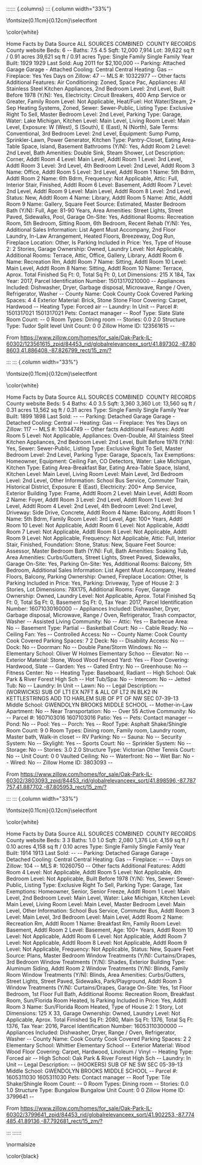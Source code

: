 
:::::: {.columns}
::: {.column width="33%"}

\fontsize{0.11cm}{0.12cm}\selectfont

\color{white}

Home Facts by Data Source
	ALL SOURCES COMBINED 	COUNTY RECORDS
		County website
Beds:	6	--
Baths:	7.5	4.5
Sqft:	12,000	7,914
Lot:	39,622 sq ft / 0.91 acres	39,621 sq ft / 0.91 acres
Type:	Single Family	Single Family
Year Built:	1929	1929
Last Sold:	Aug 2011 for $2,100,000	--
Parking:	Attached Garage	Garage - Attached
Cooling:	Central	Central
Heating:	Gas	--
Fireplace:	Yes	Yes
Days on Zillow:	47	--
MLS #:	10322977	--
Other facts
Additional Features:	Air Conditioning: Zoned, Space Pac, Appliances: All Stainless Steel Kitchen Appliances, 2nd Bedroom Level: 2nd Level, Built Before 1978 (Y/N): Yes, Electricity: Circuit Breakers, 400 Amp Service or Greater, Family Room Level: Not Applicable, Heat/Fuel: Hot Water/Steam, 2+ Sep Heating Systems, Zoned, Sewer: Sewer-Public, Listing Type: Exclusive Right To Sell, Master Bedroom Level: 2nd Level, Parking Type: Garage, Water: Lake Michigan, Kitchen Level: Main Level, Living Room Level: Main Level, Exposure: W (West), S (South), E (East), N (North), Sale Terms: Conventional, 3rd Bedroom Level: 2nd Level, Equipment: Sump Pump, Sprinkler-Lawn, Power Generator, Kitchen Type: Pantry-Closet, Eating Area-Table Space, Island, Basement Bathrooms (Y/N): Yes, Addtl Room 2 Level: 2nd Level, Bath Amenities: Double Sink, Steam Shower, Lot Description: Corner, Addtl Room 4 Level: Main Level, Addtl Room 1 Level: 3rd Level, Addtl Room 3 Level: 3rd Level, 4th Bedroom Level: 2nd Level, Addtl Room 3 Name: Office, Addtl Room 5 Level: 3rd Level, Addtl Room 1 Name: 5th Bdrm, Addtl Room 2 Name: 6th Bdrm, Frequency: Not Applicable, Attic: Full, Interior Stair, Finished, Addtl Room 6 Level: Basement, Addtl Room 7 Level: 2nd Level, Addtl Room 9 Level: Main Level, Addtl Room 8 Level: 2nd Level, Status: New, Addtl Room 4 Name: Library, Addtl Room 5 Name: Attic, Addtl Room 9 Name: Gallery, Square Feet Source: Estimated, Master Bedroom Bath (Y/N): Full, Age: 81-90 Years, Area Amenities: Street Lights, Street Paved, Sidewalks, Pool, Garage On-Site: Yes, Additional Rooms: Recreation Room, 5th Bedroom, Sitting Room, 6th Bedroom, Recent Rehab (Y/N): Yes, Additional Sales Information: List Agent Must Accompany, 2nd Floor Laundry, In-Law Arrangement, Heated Floors, Breezeway, Dog Run, Fireplace Location: Other, Is Parking Included in Price: Yes, Type of House 2: 2 Stories, Garage Ownership: Owned, Laundry Level: Not Applicable, Additional Rooms: Terrace, Attic, Office, Gallery, Library, Addtl Room 6 Name: Recreation Rm, Addtl Room 7 Name: Sitting, Addtl Room 10 Level: Main Level, Addtl Room 8 Name: Sitting, Addtl Room 10 Name: Terrace, Aprox. Total Finished Sq Ft: 0, Total Sq Ft: 0, Lot Dimensions: 215 X 184, Tax Year: 2017, Parcel Identification Number: 15013170210000	--
Appliances Included:	Dishwasher, Dryer, Garbage disposal, Microwave, Range / Oven, Refrigerator, Washer	--
County Name:	Cook County	Cook
Covered Parking Spaces:	4	4
Exterior Material:	Brick, Stone	Stone
Floor Covering:	Carpet, Hardwood	--
Heating Type:	Forced air	--
Laundry:	In Unit	--
Parcel #:	1501317021	1501317021
Pets:	Contact manager	--
Roof Type:	Slate	Slate
Room Count:	--	0
Room Types:	Dining room	--
Stories:	0.0	2.0
Structure Type:	Tudor	Split level
Unit Count:	0	0
Zillow Home ID:	123561615	--

From <https://www.zillow.com/homes/for_sale/Oak-Park-IL-60302/123561615_zpid/84453_rid/globalrelevanceex_sort/41.897302,-87.808603,41.886408,-87.826799_rect/15_zm/?>



:::
::: {.column width="33%"}

\fontsize{0.11cm}{0.12cm}\selectfont

\color{white}

Home Facts by Data Source
	ALL SOURCES COMBINED 	COUNTY RECORDS
		County website
Beds:	5	4
Baths:	4.0	3.5
Sqft:	3,360	3,360
Lot:	13,560 sq ft / 0.31 acres	13,562 sq ft / 0.31 acres
Type:	Single Family	Single Family
Year Built:	1899	1898
Last Sold:	--	--
Parking:	Detached Garage	Garage - Detached
Cooling:	Central	--
Heating:	Gas	--
Fireplace:	Yes	Yes
Days on Zillow:	117	--
MLS #:	10344749	--
Other facts
Additional Features:	Addtl Room 5 Level: Not Applicable, Appliances: Oven-Double, All Stainless Steel Kitchen Appliances, 2nd Bedroom Level: 2nd Level, Built Before 1978 (Y/N): Yes, Sewer: Sewer-Public, Listing Type: Exclusive Right To Sell, Master Bedroom Level: 2nd Level, Parking Type: Garage, Space/s, Tax Exemptions: Homeowner, Equipment: Ceiling Fan, CO Detectors, Water: Lake Michigan, Kitchen Type: Eating Area-Breakfast Bar, Eating Area-Table Space, Island, Kitchen Level: Main Level, Living Room Level: Main Level, 3rd Bedroom Level: 2nd Level, Other Information: School Bus Service, Commuter Train, Historical District, Exposure: E (East), Electricity: 200+ Amp Service, Exterior Building Type: Frame, Addtl Room 2 Level: Main Level, Addtl Room 2 Name: Foyer, Addtl Room 3 Level: 2nd Level, Addtl Room 1 Level: 3rd Level, Addtl Room 4 Level: 2nd Level, 4th Bedroom Level: 2nd Level, Driveway: Side Drive, Concrete, Addtl Room 4 Name: Balcony, Addtl Room 1 Name: 5th Bdrm, Family Room Level: 3rd Level, Age: 100+ Years, Addtl Room 10 Level: Not Applicable, Addtl Room 6 Level: Not Applicable, Addtl Room 7 Level: Not Applicable, Addtl Room 8 Level: Not Applicable, Addtl Room 9 Level: Not Applicable, Frequency: Not Applicable, Attic: Full, Interior Stair, Finished, Foundation: Stone, Status: New, Square Feet Source: Assessor, Master Bedroom Bath (Y/N): Full, Bath Amenities: Soaking Tub, Area Amenities: Curbs/Gutters, Street Lights, Street Paved, Sidewalks, Garage On-Site: Yes, Parking On-Site: Yes, Additional Rooms: Balcony, 5th Bedroom, Additional Sales Information: List Agent Must Accompany, Heated Floors, Balcony, Parking Ownership: Owned, Fireplace Location: Other, Is Parking Included in Price: Yes, Parking: Driveway, Type of House 2: 3 Stories, Lot Dimensions: 78X175, Additional Rooms: Foyer, Garage Ownership: Owned, Laundry Level: Not Applicable, Aprox. Total Finished Sq Ft: 0, Total Sq Ft: 0, Basement Sq Ft: 0, Tax Year: 2017, Parcel Identification Number: 16071030160000	--
Appliances Included:	Dishwasher, Dryer, Garbage disposal, Microwave, Range / Oven, Refrigerator, Trash compactor, Washer	--
Assisted Living Community:	No	--
Attic:	Yes	--
Barbecue Area:	No	--
Basement Type:	Partial	--
Basketball Court:	No	--
Cable Ready:	No	--
Ceiling Fan:	Yes	--
Controlled Access:	No	--
County Name:	Cook County	Cook
Covered Parking Spaces:	7	2
Deck:	No	--
Disability Access:	No	--
Dock:	No	--
Doorman:	No	--
Double Pane/Storm Windows:	No	--
Elementary School:	Oliver W Holmes Elementary Schoo	--
Elevator:	No	--
Exterior Material:	Stone, Wood	Wood
Fenced Yard:	Yes	--
Floor Covering:	Hardwood, Slate	--
Garden:	Yes	--
Gated Entry:	No	--
Greenhouse:	No	--
Fitness Center:	No	--
Heating Type:	Baseboard, Radiant	--
High School:	Oak Park & River Forest High Sch	--
Hot Tub/Spa:	No	--
Intercom:	No	--
Jetted Tub:	No	--
Laundry:	In Unit	--
Lawn:	No	--
Legal Description:	--	(WORWICKS) SUB OF LT1 EX N7FT & ALL OF LT2 IN BLK2 IN KETTLESTRINGS ADD TO HARLEM SUB OF PT OF NW SEC 07-39-13
Middle School:	GWENDOLYN BROOKS MIDDLE SCHOOL	--
Mother-in-Law Apartment:	No	--
Near Transportation:	No	--
Over 55 Active Community:	No	--
Parcel #:	1607103016	1607103016
Patio:	Yes	--
Pets:	Contact manager	--
Pond:	No	--
Pool:	Yes	--
Porch:	Yes	--
Roof Type:	Asphalt	Shake/Shingle
Room Count:	9	0
Room Types:	Dining room, Family room, Laundry room, Master bath, Walk-in closet	--
RV Parking:	No	--
Sauna:	No	--
Security System:	No	--
Skylight:	Yes	--
Sports Court:	No	--
Sprinkler System:	No	--
Storage:	No	--
Stories:	3.0	2.0
Structure Type:	Victorian	Other
Tennis Court:	No	--
Unit Count:	0	0
Vaulted Ceiling:	No	--
Waterfront:	No	--
Wet Bar:	No	--
Wired:	No	--
Zillow Home ID:	3803093	--

From <https://www.zillow.com/homes/for_sale/Oak-Park-IL-60302/3803093_zpid/84453_rid/globalrelevanceex_sort/41.898596,-87.787757,41.887702,-87.805953_rect/15_zm/?>




:::
::: {.column width="33%"}

\fontsize{0.11cm}{0.12cm}\selectfont

\color{white}


Home Facts by Data Source
	ALL SOURCES COMBINED 	COUNTY RECORDS
		County website
Beds:	3	3
Baths:	1.0	1.0
Sqft:	2,080	1,376
Lot:	4,159 sq ft / 0.10 acres	4,158 sq ft / 0.10 acres
Type:	Single Family	Single Family
Year Built:	1914	1913
Last Sold:	--	--
Parking:	Detached Garage	Garage - Detached
Cooling:	Central	Central
Heating:	Gas	--
Fireplace:	--	--
Days on Zillow:	104	--
MLS #:	10260750	--
Other facts
Additional Features:	Addtl Room 4 Level: Not Applicable, Addtl Room 5 Level: Not Applicable, 4th Bedroom Level: Not Applicable, Built Before 1978 (Y/N): Yes, Sewer: Sewer-Public, Listing Type: Exclusive Right To Sell, Parking Type: Garage, Tax Exemptions: Homeowner, Senior, Senior Freeze, Addtl Room 1 Level: Main Level, 2nd Bedroom Level: Main Level, Water: Lake Michigan, Kitchen Level: Main Level, Living Room Level: Main Level, Master Bedroom Level: Main Level, Other Information: School Bus Service, Commuter Bus, Addtl Room 3 Level: Main Level, 3rd Bedroom Level: Main Level, Addtl Room 2 Name: Recreation Rm, Addtl Room 1 Name: Breakfast Rm, Family Room Level: Basement, Addtl Room 2 Level: Basement, Age: 100+ Years, Addtl Room 10 Level: Not Applicable, Addtl Room 6 Level: Not Applicable, Addtl Room 7 Level: Not Applicable, Addtl Room 8 Level: Not Applicable, Addtl Room 9 Level: Not Applicable, Frequency: Not Applicable, Status: New, Square Feet Source: Plans, Master Bedroom Window Treatments (Y/N): Curtains/Drapes, 3rd Bedroom Window Treatments (Y/N): Shades, Exterior Building Type: Aluminum Siding, Addtl Room 2 Window Treatments (Y/N): Blinds, Family Room Window Treatments (Y/N): Blinds, Area Amenities: Curbs/Gutters, Street Lights, Street Paved, Sidewalks, Park/Playground, Addtl Room 3 Window Treatments (Y/N): Curtains/Drapes, Garage On-Site: Yes, 1st Floor Bedroom, 1st Floor Full Bath, Additional Rooms: Recreation Room, Breakfast Room, Sun/Florida Room Heated, Is Parking Included in Price: Yes, Addtl Room 3 Name: Sun/Florida Room Heated, Type of House 2: 1 Story, Lot Dimensions: 125 X 33, Garage Ownership: Owned, Laundry Level: Not Applicable, Aprox. Total Finished Sq Ft: 2080, Main Sq Ft: 1376, Total Sq Ft: 1376, Tax Year: 2016, Parcel Identification Number: 16053110300000	--
Appliances Included:	Dishwasher, Dryer, Range / Oven, Refrigerator, Washer	--
County Name:	Cook County	Cook
Covered Parking Spaces:	2	2
Elementary School:	Whittier Elementary School	--
Exterior Material:	Wood	Wood
Floor Covering:	Carpet, Hardwood, Linoleum / Vinyl	--
Heating Type:	Forced air	--
High School:	Oak Park & River Forest High Sch	--
Laundry:	In Unit	--
Legal Description:	--	(HOOKERS) SUB OF NE SW SEC 05-39-13
Middle School:	GWENDOLYN BROOKS MIDDLE SCHOOL	--
Parcel #:	1605311030	1605311030
Pets:	Contact manager	--
Roof Type:	Tile	Shake/Shingle
Room Count:	--	0
Room Types:	Dining room	--
Stories:	0.0	1.0
Structure Type:	Bungalow	Bungalow
Unit Count:	0	0
Zillow Home ID:	3799641	--

From <https://www.zillow.com/homes/for_sale/Oak-Park-IL-60302/3799641_zpid/84453_rid/globalrelevanceex_sort/41.902253,-87.774485,41.89136,-87.792681_rect/15_zm/?>


:::
::::::

\normalsize

\color{black}
